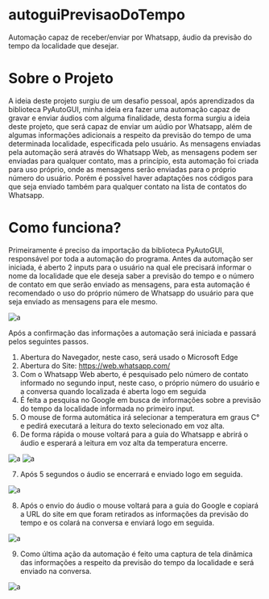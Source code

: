 # autoguiPrevisaoDoTempo
Automação capaz de receber/enviar por Whatsapp, áudio da previsão do tempo da localidade que desejar.

# Sobre o Projeto
A ideia deste projeto surgiu de um desafio pessoal, após aprendizados da biblioteca PyAutoGUI, minha ideia era fazer uma automação capaz de gravar e enviar áudios com alguma finalidade, desta forma surgiu a ideia deste projeto, que será capaz de enviar um aúdio por Whatsapp, além de algumas informações adicionais a respeito da previsão do tempo de uma determinada localidade, especificada pelo usuário. As mensagens enviadas pela automação será através do Whatsapp Web, as mensagens podem ser enviadas para qualquer contato, mas a princípio, esta automação foi criada para uso próprio, onde as mensagens serão enviadas para o próprio número do usuário. Porém é possível haver adaptações nos códigos para que seja enviado também para qualquer contato na lista de contatos do Whatsapp.

# Como funciona?
Primeiramente é preciso da importação da biblioteca PyAutoGUI, responsável por toda a automação do programa. Antes da automação ser iniciada, é aberto 2 inputs para o usuário na qual ele precisará informar o nome da localidade que ele deseja saber a previsão do tempo e o número de contato em que serão enviado as mensagens, para esta automação é recomendado o uso do próprio número de Whatsapp do usuário para que seja enviado as mensagens para ele mesmo.

![a](https://user-images.githubusercontent.com/84475339/170356471-70a6c4e2-b241-4be6-8daf-867b2526fd96.png)

Após a confirmação das informações a automação será iniciada e passará pelos seguintes passos.

1. Abertura do Navegador, neste caso, será usado o Microsoft Edge
2. Abertura do Site: https://web.whatsapp.com/
3. Com o Whatsapp Web aberto, é pesquisado pelo número de contato informado no segundo input, neste caso, o próprio número do usuário e a conversa quando localizada é aberta logo em seguida
4. É feita a pesquisa no Google em busca de informações sobre a previsão do tempo da localidade informada no primeiro input.
5. O mouse de forma automática irá selecionar a temperatura em graus C° e pedirá executará a leitura do texto selecionado em voz alta.
6. De forma rápida o mouse voltará para a guia do Whatsapp e abrirá o áudio e esperará a leitura em voz alta da temperatura encerre. 

![a](https://user-images.githubusercontent.com/84475339/170359453-ccc3202b-c71d-4ee8-a4b0-6ad4da1c67c5.png) ![a](https://user-images.githubusercontent.com/84475339/170359490-c0daf0fb-ce3a-4911-9ac6-0a163448ce93.png)


7. Após 5 segundos o áudio se encerrará e enviado logo em seguida. 

![a](https://user-images.githubusercontent.com/84475339/170359241-fba3a65d-6975-4a1f-9232-e3fa75e19d5a.png)

8. Após o envio do áudio o mouse voltará para a guia do Google e copiará a URL do site em que foram retirados as informações da previsão do tempo e os colará na conversa e enviará logo em seguida. 

![a](https://user-images.githubusercontent.com/84475339/170358965-eb950e5f-f8f9-4dc0-93d8-9bc7d80f1c73.png)

9. Como última ação da automação é feito uma captura de tela dinâmica das informações a respeito da previsão do tempo da localidade e será enviado na conversa.

![a](https://user-images.githubusercontent.com/84475339/170358769-d2b02ccb-11e6-4945-80f9-498a04894c0c.png)
